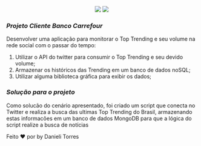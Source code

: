 <p align="center"><img src=https://ri.grupocarrefourbrasil.com.br/wp-content/uploads/sites/174/2019/08/carrefourBank2.png>
<img src=https://static.wixstatic.com/media/71d611_8fbd25f7fe8447e5b852016f16489bb5~mv2.png/v1/fit/w_381%2Ch_132%2Cal_c/file.png></p>

### ***Projeto Cliente Banco Carrefour***


Desenvolver uma aplicação para monitorar o Top Trending e seu volume na rede social com o passar do tempo:


1.  Utilizar o API do twitter para consumir o Top Trending e seu devido volume;
2. Armazenar os históricos das Trending em um banco de dados noSQL;
3. Utilizar alguma biblioteca gráfica para exibir os dados;

### ***Solução para o projeto***

Como solucão do cenário apresentado, foi criado um script que conecta no Twitter e realiza a busca das ultimas Top Trending do Brasil, armazenando estas
informacões em um banco de dados MongoDB para que a lógica do script realize a busca de notícias 



Feito ❤ por by Danieli Torres 
